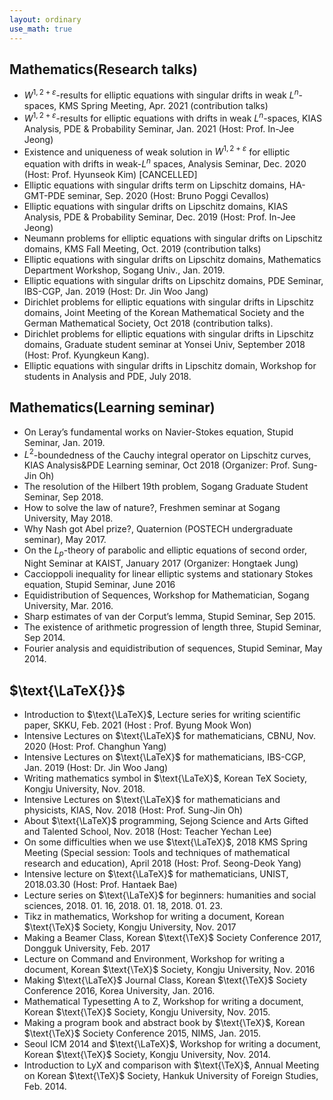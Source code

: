 ```yaml
---
layout: ordinary
use_math: true 
---
```


## Mathematics(Research talks)
- $W^{1,2+\varepsilon}$-results for elliptic equations with singular drifts in weak $L^n$-spaces, KMS Spring Meeting, Apr. 2021 (contribution talks)
- $W^{1,2+\varepsilon}$-results for elliptic equations with drifts in weak $L^n$-spaces, KIAS Analysis, PDE & Probability Seminar, Jan. 2021 (Host: Prof. In-Jee Jeong)
- Existence and uniqueness of weak solution in $W^{1,2+\varepsilon}$ for elliptic equation with drifts in weak-$L^{n}$ spaces, Analysis Seminar, Dec. 2020 (Host: Prof. Hyunseok Kim) [CANCELLED]
- Elliptic equations with singular drifts term on Lipschitz domains, HA-GMT-PDE seminar, Sep. 2020 (Host: Bruno Poggi Cevallos)
- Elliptic equations with singular drifts on Lipschitz domains, KIAS Analysis, PDE & Probability Seminar, Dec. 2019 (Host: Prof. In-Jee Jeong)
- Neumann problems for elliptic equations with singular drifts on Lipschitz domains, KMS Fall Meeting, Oct. 2019 (contribution talks)
- Elliptic equations with singular drifts on Lipschitz domains, Mathematics Department Workshop, Sogang Univ., Jan. 2019.
- Elliptic equations with singular drifts on Lipschitz domains, PDE Seminar, IBS-CGP, Jan. 2019 (Host: Dr. Jin Woo Jang)
- Dirichlet problems for elliptic equations with singular drifts in Lipschitz domains, Joint Meeting of the Korean Mathematical Society and the German Mathematical Society, Oct 2018 (contribution talks).
- Dirichlet problems for elliptic equations with singular drifts in Lipschitz domains, Graduate student seminar at Yonsei Univ, September 2018 (Host: Prof. Kyungkeun Kang).
- Elliptic equations with singular drifts in Lipschitz domain, Workshop for students in Analysis and PDE, July 2018.

## Mathematics(Learning seminar)
- On Leray’s fundamental works on Navier-Stokes equation, Stupid Seminar, Jan. 2019.
- $L^2$-boundedness of the Cauchy integral operator on Lipschitz curves, KIAS Analysis&PDE Learning seminar, Oct 2018 (Organizer: Prof. Sung-Jin Oh)
- The resolution of the Hilbert 19th problem, Sogang Graduate Student Seminar, Sep 2018.
- How to solve the law of nature?, Freshmen seminar at Sogang University, May 2018.
- Why Nash got Abel prize?, Quaternion (POSTECH undergraduate seminar), May 2017.
- On the $L_p$-theory of parabolic and elliptic equations of second order, Night Seminar at KAIST, January 2017 (Organizer: Hongtaek Jung)
- Caccioppoli inequality for linear elliptic systems and stationary Stokes equation, Stupid Seminar, June 2016
- Equidistribution of Sequences, Workshop for  Mathematician, Sogang University, Mar. 2016. 
- Sharp estimates of van der Corput’s lemma, Stupid Seminar, Sep 2015.
- The existence of arithmetic progression of length three, Stupid Seminar, Sep 2014.
- Fourier analysis and equidistribution of sequences, Stupid Seminar, May 2014.


## $\text{\LaTeX{}}$ 
- Introduction to $\text{\LaTeX}$, Lecture series for writing scientific paper, SKKU, Feb. 2021 (Host : Prof. Byung Mook Won)
- Intensive Lectures on $\text{\LaTeX}$ for mathematicians, CBNU, Nov. 2020 (Host: Prof. Changhun Yang)
- Intensive Lectures on $\text{\LaTeX}$ for mathematicians, IBS-CGP, Jan. 2019 (Host: Dr. Jin Woo Jang)
- Writing mathematics symbol in $\text{\LaTeX}$, Korean TeX Society, Kongju University, Nov. 2018.
- Intensive Lectures on $\text{\LaTeX}$ for mathematicians and physicists, KIAS, Nov. 2018 (Host: Prof. Sung-Jin Oh)
- About $\text{\LaTeX}$ programming, Sejong Science and Arts Gifted and Talented School, Nov. 2018 (Host: Teacher Yechan Lee)
- On some difficulties when we use $\text{\LaTeX}$, 2018 KMS Spring Meeting (Special session: Tools and techniques of mathematical research and education), April 2018 (Host: Prof. Seong-Deok Yang)
- Intensive lecture on $\text{\LaTeX}$ for mathematicians, UNIST, 2018.03.30 (Host: Prof. Hantaek Bae)
- Lecture series on $\text{\LaTeX}$ for beginners: humanities and social sciences, 2018. 01. 16, 2018. 01. 18, 2018. 01. 23.
- Tikz in mathematics, Workshop for writing a document, Korean $\text{\TeX}$ Society, Kongju University, Nov. 2017
- Making a Beamer Class, Korean $\text{\TeX}$ Society Conference 2017, Dongguk University, Feb. 2017
- Lecture on Command and Environment, Workshop for writing a document, Korean $\text{\TeX}$ Society, Kongju University, Nov. 2016
- Making $\text{\LaTeX}$ Journal Class, Korean $\text{\TeX}$ Society Conference 2016, Korea University, Jan. 2016.
- Mathematical Typesetting A to Z, Workshop for writing a document, Korean $\text{\TeX}$ Society, Kongju University, Nov. 2015.
- Making a program book and abstract book by $\text{\TeX}$, Korean $\text{\TeX}$ Society Conference 2015, NIMS, Jan. 2015.
- Seoul ICM 2014 and $\text{\LaTeX}$, Workshop for writing a document, Korean $\text{\TeX}$ Society, Kongju University, Nov. 2014.
- Introduction to LyX and comparison with $\text{\TeX}$, Annual Meeting on Korean $\text{\TeX}$ Society, Hankuk University of Foreign Studies, Feb. 2014.

